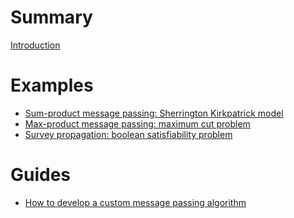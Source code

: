 # Summary

[Introduction](README.md)

# Examples

- [Sum-product message passing: Sherrington Kirkpatrick model](guide/sk_example.md)
- [Max-product message passing: maximum cut problem]()
- [Survey propagation: boolean satisfiability problem]()

# Guides

- [How to develop a custom message passing algorithm]()
